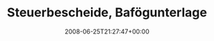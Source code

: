 ---
retweeted: false
source: <a href="http://twitter.com" rel="nofollow">Twitter Web Client</a>
entities:
  hashtags:
  - text: fuck
    indices:
    - '133'
    - '138'
  symbols: []
  user_mentions: []
  urls: []
display_text_range:
- '0'
- '138'
favorite_count: '0'
id_str: '843629608'
truncated: false
retweet_count: '0'
id: '843629608'
created_at: Wed Jun 25 21:27:47 +0000 2008
favorited: false
full_text: 'Steuerbescheide, Bafögunterlagen und andere wichtige Unterlagen legt man
  am besten vor einem Regensturm unters angekippte Fenster... #fuck'
lang: de
tags:
- fuck
- pesos:twitter
date: '2008-06-25T21:27:47+00:00'
src: https://twitter.com/bascht/status/843629608
original_url: https://twitter.com/bascht/status/843629608
type: twitter_tweet
text: 'Steuerbescheide, Bafögunterlagen und andere wichtige Unterlagen legt man am
  besten vor einem Regensturm unters angekippte Fenster... #fuck'
title: Steuerbescheide, Bafögunterlage

---